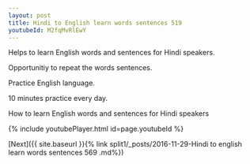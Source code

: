 ```yaml
---
layout: post
title: Hindi to English learn words sentences 519 
youtubeId: M2fqMvRlEwY
---
```

 
 
Helps to learn English words and sentences for Hindi speakers.

Opportunitiy to repeat the words sentences. 

Practice English language. 
 
10 minutes practice every day. 
 
How to learn English words and sentences for Hindi speakers 
 
{% include youtubePlayer.html id=page.youtubeId %}
 
 
[Next]({{ site.baseurl }}{% link  split1/_posts/2016-11-29-Hindi to english learn words sentences 569 .md%})
 
